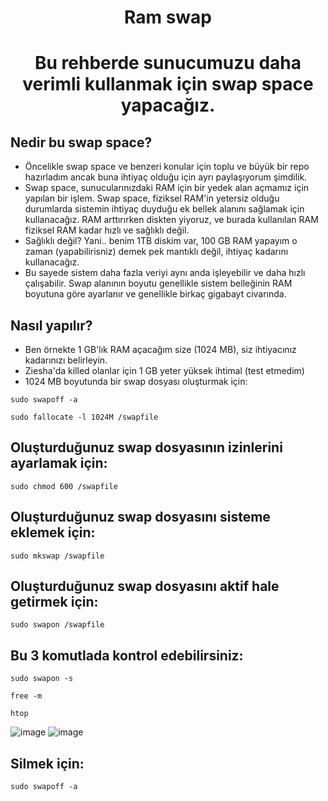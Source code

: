 <h1 align="center"> Ram swap </h1>

<h1 align="center"> Bu rehberde sunucumuzu daha verimli kullanmak için swap space yapacağız. </h1>

 ## Nedir bu swap space?

* Öncelikle swap space ve benzeri konular için toplu ve büyük bir repo hazırladım ancak buna ihtiyaç olduğu için ayrı paylaşıyorum şimdilik.
* Swap space, sunucularınızdaki RAM için bir yedek alan açmamız için yapılan bir işlem. Swap space, fiziksel RAM'in yetersiz olduğu durumlarda sistemin ihtiyaç duyduğu ek bellek alanını sağlamak için kullanacağız. RAM arttırırken diskten yiyoruz, ve burada kullanılan RAM fiziksel RAM kadar hızlı ve sağlıklı değil.
* Sağlıklı değil? Yani.. benim 1TB diskim var, 100 GB RAM yapayım o zaman (yapabilirisniz) demek pek mantıklı değil, ihtiyaç kadarını kullanacağız.
* Bu sayede sistem daha fazla veriyi aynı anda işleyebilir ve daha hızlı çalışabilir. Swap alanının boyutu genellikle sistem belleğinin RAM boyutuna göre ayarlanır ve genellikle birkaç gigabayt civarında.

## Nasıl yapılır?

* Ben örnekte 1 GB'lık RAM açacağım size (1024 MB), siz ihtiyacınız kadarınızı belirleyin.
* Ziesha'da killed olanlar için 1 GB yeter yüksek ihtimal (test etmedim)
* 1024 MB boyutunda bir swap dosyası oluşturmak için:
```
sudo swapoff -a
```
```
sudo fallocate -l 1024M /swapfile
```

## Oluşturduğunuz swap dosyasının izinlerini ayarlamak için:
```
sudo chmod 600 /swapfile
```
## Oluşturduğunuz swap dosyasını sisteme eklemek için:
```
sudo mkswap /swapfile
```
## Oluşturduğunuz swap dosyasını aktif hale getirmek için:
```
sudo swapon /swapfile
```
## Bu 3 komutlada kontrol edebilirsiniz:
```
sudo swapon -s
```
```
free -m
```
```
htop
```

![image](https://user-images.githubusercontent.com/101149671/207309748-5b1a4a41-28b9-4faa-b60a-d76c648ee286.png)
![image](https://user-images.githubusercontent.com/101149671/207309767-f181fc65-314c-475c-ac49-daa045d8c35a.png)

## Silmek için:
```
sudo swapoff -a
```

